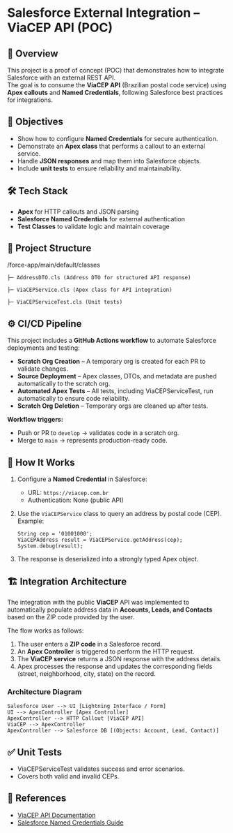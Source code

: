 # Salesforce External Integration – ViaCEP API (POC)

## 📌 Overview
This project is a proof of concept (POC) that demonstrates how to integrate Salesforce with an external REST API.  
The goal is to consume the **ViaCEP API** (Brazilian postal code service) using **Apex callouts** and **Named Credentials**, following Salesforce best practices for integrations.

## 🎯 Objectives
- Show how to configure **Named Credentials** for secure authentication.
- Demonstrate an **Apex class** that performs a callout to an external service.
- Handle **JSON responses** and map them into Salesforce objects.
- Include **unit tests** to ensure reliability and maintainability.

## 🛠️ Tech Stack
- **Apex** for HTTP callouts and JSON parsing  
- **Salesforce Named Credentials** for external authentication  
- **Test Classes** to validate logic and maintain coverage 

## 📂 Project Structure
/force-app/main/default/classes

    ├─ AddressDTO.cls (Address DTO for structured API response)

    ├─ ViaCEPService.cls (Apex class for API integration)

    ├─ ViaCEPServiceTest.cls (Unit tests)

## ⚙️ CI/CD Pipeline
This project includes a **GitHub Actions workflow** to automate Salesforce deployments and testing:

- **Scratch Org Creation** – A temporary org is created for each PR to validate changes.
- **Source Deployment** – Apex classes, DTOs, and metadata are pushed automatically to the scratch org.
- **Automated Apex Tests** – All tests, including ViaCEPServiceTest, run automatically to ensure code reliability.
- **Scratch Org Deletion** – Temporary orgs are cleaned up after tests.

**Workflow triggers:**

- Push or PR to `develop` → validates code in a scratch org.
- Merge to `main` → represents production-ready code.

## 🚀 How It Works
1. Configure a **Named Credential** in Salesforce:
   - URL: `https://viacep.com.br`
   - Authentication: None (public API)  


2. Use the `ViaCEPService` class to query an address by postal code (CEP).  
   Example:
   ```apex
   String cep = '01001000'; 
   ViaCEPAddress result = ViaCEPService.getAddress(cep);
   System.debug(result);
3. The response is deserialized into a strongly typed Apex object.

## 🏗️ Integration Architecture

The integration with the public **ViaCEP** API was implemented to automatically populate address data in **Accounts, Leads, and Contacts** based on the ZIP code provided by the user.

The flow works as follows:

1. The user enters a **ZIP code** in a Salesforce record.  
2. An **Apex Controller** is triggered to perform the HTTP request.  
3. The **ViaCEP service** returns a JSON response with the address details.  
4. Apex processes the response and updates the corresponding fields (street, neighborhood, city, state) on the record.  

### Architecture Diagram

    Salesforce User --> UI [Lightning Interface / Form]
    UI --> ApexController [Apex Controller]
    ApexController --> HTTP Callout [ViaCEP API]
    ViaCEP --> ApexController
    ApexController --> Salesforce DB [(Objects: Account, Lead, Contact)]
    
## ✅ Unit Tests
- ViaCEPServiceTest validates success and error scenarios.
- Covers both valid and invalid CEPs.

## 📖 References
- [ViaCEP API Documentation](https://viacep.com.br/)
- [Salesforce Named Credentials Guide](https://developer.salesforce.com/docs/atlas.en-us.api.meta/api/sforce_api_callouts_named_credentials.htm)
